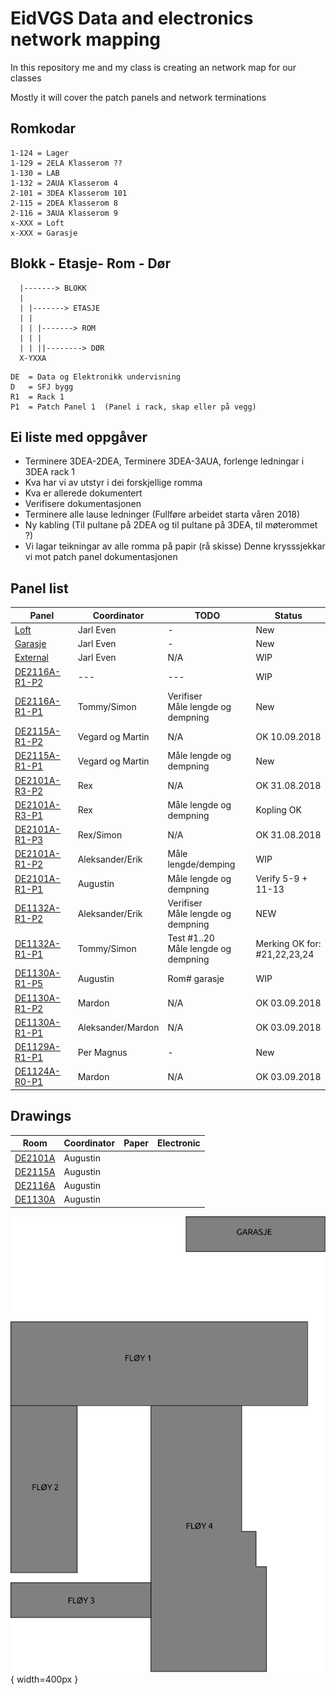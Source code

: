 <h1>EidVGS Data and electronics network mapping</h1>

<p>In this repository me and my class is creating an network map for our classes</p>
<p>Mostly it will cover the patch panels and network terminations</p>

## Romkodar
```
1-124 = Lager
1-129 = 2ELA Klasserom ??
1-130 = LAB
1-132 = 2AUA Klasserom 4
2-101 = 3DEA Klasserom 101
2-115 = 2DEA Klasserom 8
2-116 = 3AUA Klasserom 9
x-XXX = Loft
x-XXX = Garasje
```

## Blokk - Etasje- Rom - Dør
```
  |-------> BLOKK
  |
  | |-------> ETASJE
  | |  
  | | |-------> ROM
  | | |
  | | ||--------> DØR
  X-YXXA
```

```
DE	= Data og Elektronikk undervisning
D	= SFJ bygg
R1	= Rack 1					       
P1	= Patch Panel 1	 (Panel i rack, skap eller på vegg)
```


## Ei liste med oppgåver 

* Terminere 3DEA-2DEA, Terminere 3DEA-3AUA, forlenge ledningar i 3DEA rack 1
* Kva har vi av utstyr i dei forskjellige romma
* Kva er allerede dokumentert
* Verifisere dokumentasjonen
* Terminere alle lause ledninger (Fullføre arbeidet starta våren 2018)
* Ny kabling (Til pultane på 2DEA og til pultane på 3DEA, til møterommet ?)
* Vi lagar teikningar av alle romma på papir (rå skisse) Denne krysssjekkar vi mot patch panel dokumentasjonen


## Panel list
[comment]: # (Autotable start)

|                  Panel                 |   Coordinator   |                  TODO                 |             Status             |
|----------------------------------------|-----------------|---------------------------------------|--------------------------------|
|[Loft](Panels/Loft.md)                  |Jarl Even        |-                                      |New                             |
|[Garasje](Panels/Garasje.md)            |Jarl Even        |-                                      |New                             |
|[External](Panels/External.md)          |Jarl Even        |N/A                                    |WIP                             |
|[DE2116A-R1-P2](Panels/DE2116A-R1-P2.md)|---              |---                                    |WIP                             |
|[DE2116A-R1-P1](Panels/DE2116A-R1-P1.md)|Tommy/Simon      |Verifiser<br/>Måle lengde og dempning  |New                             |
|[DE2115A-R1-P2](Panels/DE2115A-R1-P2.md)|Vegard og Martin |N/A                                    |OK 10.09.2018                   |
|[DE2115A-R1-P1](Panels/DE2115A-R1-P1.md)|Vegard og Martin |Måle lengde og dempning                |New                             |
|[DE2101A-R3-P2](Panels/DE2101A-R3-P2.md)|Rex              |N/A                                    |OK 31.08.2018                   |
|[DE2101A-R3-P1](Panels/DE2101A-R3-P1.md)|Rex              |Måle lengde og dempning                |Kopling OK                      |
|[DE2101A-R1-P3](Panels/DE2101A-R1-P3.md)|Rex/Simon        |N/A                                    |OK 31.08.2018                   |
|[DE2101A-R1-P2](Panels/DE2101A-R1-P2.md)|Aleksander/Erik  |Måle lengde/demping                    |WIP                             |
|[DE2101A-R1-P1](Panels/DE2101A-R1-P1.md)|Augustin         |Måle lengde og dempning                |Verify 5-9 + 11-13              |
|[DE1132A-R1-P2](Panels/DE1132A-R1-P2.md)|Aleksander/Erik  |Verifiser<br/>Måle lengde og dempning  |NEW                             |
|[DE1132A-R1-P1](Panels/DE1132A-R1-P1.md)|Tommy/Simon      |Test #1..20<br/>Måle lengde og dempning|Merking OK for:<br/>#21,22,23,24|
|[DE1130A-R1-P5](Panels/DE1130A-R1-P5.md)|Augustin         |Rom# garasje                           |WIP                             |
|[DE1130A-R1-P2](Panels/DE1130A-R1-P2.md)|Mardon           |N/A                                    |OK 03.09.2018                   |
|[DE1130A-R1-P1](Panels/DE1130A-R1-P1.md)|Aleksander/Mardon|N/A                                    |OK 03.09.2018                   |
|[DE1129A-R1-P1](Panels/DE1129A-R1-P1.md)|Per Magnus       |-                                      |New                             |
|[DE1124A-R0-P1](Panels/DE1124A-R0-P1.md)|Mardon           |N/A                                    |OK 03.09.2018                   |

[comment]: # (Autotable stop)

## Drawings 
|                  Room                   |     Coordinator     | Paper | Electronic  |
|-----------------------------------------|---------------------|-------|-------------|
|[DE2101A](./Drawings/2101A-FloorPlan.svg)|Augustin             |       |             |
|[DE2115A](./Drawings/2115A-FloorPlan.svg)|Augustin             |       |             |
|[DE2116A](./Drawings/2116A-FloorPlan.svg)|Augustin             |       |             |
|[DE1130A](./Drawings/1130A-FloorPlan.svg)|Augustin             |       |             |


![EidVGS](./Drawings/EIDVGS-SectionPlan.png){ width=400px }






